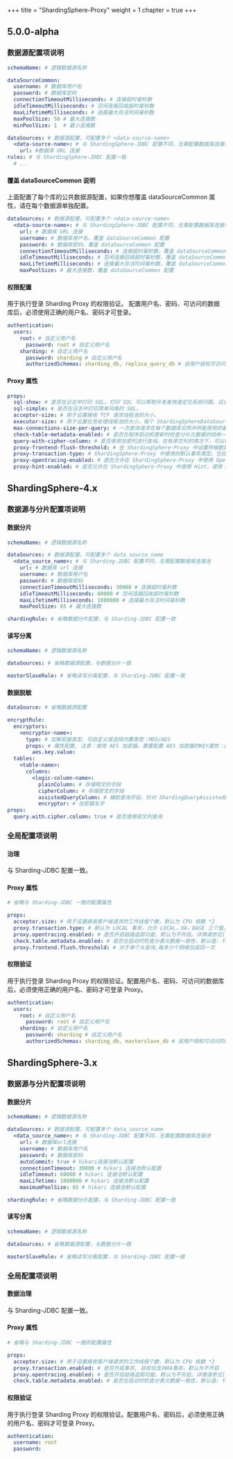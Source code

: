 +++
title = "ShardingSphere-Proxy"
weight = 1
chapter = true
+++

## 5.0.0-alpha

### 数据源配置项说明

```yaml
schemaName: # 逻辑数据源名称

dataSourceCommon:
  username: # 数据库用户名
  password: # 数据库密码
  connectionTimeoutMilliseconds: # 连接超时毫秒数
  idleTimeoutMilliseconds: # 空闲连接回收超时毫秒数
  maxLifetimeMilliseconds: # 连接最大存活时间毫秒数
  maxPoolSize: 50 # 最大连接数
  minPoolSize: 1  # 最小连接数

dataSources: # 数据源配置，可配置多个 <data-source-name>
  <data-source-name>: # 与 ShardingSphere-JDBC 配置不同，无需配置数据库连接池
    url: #数据库 URL 连接
rules: # 与 ShardingSphere-JDBC 配置一致
  # ...
```

#### 覆盖 dataSourceCommon 说明

上面配置了每个库的公共数据源配置，如果你想覆盖 dataSourceCommon 属性，请在每个数据源单独配置。

```yaml
dataSources: # 数据源配置，可配置多个 <data-source-name>
  <data-source-name>: # 与 ShardingSphere-JDBC 配置不同，无需配置数据库连接池
    url: # 数据库 URL 连接
    username: # 数据库用户名，覆盖 dataSourceCommon 配置
    password: # 数据库密码，覆盖 dataSourceCommon 配置
    connectionTimeoutMilliseconds: # 连接超时毫秒数，覆盖 dataSourceCommon 配置
    idleTimeoutMilliseconds: # 空闲连接回收超时毫秒数，覆盖 dataSourceCommon 配置
    maxLifetimeMilliseconds: # 连接最大存活时间毫秒数，覆盖 dataSourceCommon 配置
    maxPoolSize: # 最大连接数，覆盖 dataSourceCommon 配置
```

#### 权限配置

用于执行登录 Sharding Proxy 的权限验证。 配置用户名、密码、可访问的数据库后，必须使用正确的用户名、密码才可登录。

```yaml
authentication:
  users:
    root: # 自定义用户名
      password: root # 自定义用户名
    sharding: # 自定义用户名
      password: sharding # 自定义用户名
      authorizedSchemas: sharding_db, replica_query_db # 该用户授权可访问的数据库，多个用逗号分隔。缺省将拥有 root 权限，可访问全部数据库。
```

#### Proxy 属性

```yaml
props:
  sql-show: # 是否在日志中打印 SQL。打印 SQL 可以帮助开发者快速定位系统问题。日志内容包含：逻辑 SQL，真实 SQL 和 SQL 解析结果。如果开启配置，日志将使用 Topic ShardingSphere-SQL，日志级别是 INFO。
  sql-simple: # 是否在日志中打印简单风格的 SQL。
  acceptor-size: # 用于设置接收 TCP 请求线程池的大小。
  executor-size: # 用于设置任务处理线程池的大小。每个 ShardingSphereDataSource 使用一个独立的线程池，同一个 JVM 的不同数据源不共享线程池。
  max-connections-size-per-query: # 一次查询请求在每个数据库实例中所能使用的最大连接数。
  check-table-metadata-enabled: # 是否在程序启动和更新时检查分片元数据的结构一致性。
  query-with-cipher-column: # 是否使用加密列进行查询。在有原文列的情况下，可以使用原文列进行查询。
  proxy-frontend-flush-threshold: # 在 ShardingSphere-Proxy 中设置传输数据条数的 IO 刷新阈值。
  proxy-transaction-type: # ShardingSphere-Proxy 中使用的默认事务类型。包括：LOCAL、XA 和 BASE。
  proxy-opentracing-enabled: # 是否允许在 ShardingSphere-Proxy 中使用 OpenTracing。
  proxy-hint-enabled: # 是否允许在 ShardingSphere-Proxy 中使用 Hint。使用 Hint 会将 Proxy 的线程处理模型由 IO 多路复用变更为每个请求一个独立的线程，会降低 Proxy 的吞吐量。
```

## ShardingSphere-4.x

### 数据源与分片配置项说明

#### 数据分片

```yaml
schemaName: # 逻辑数据源名称

dataSources: # 数据源配置，可配置多个 data_source_name
  <data_source_name>: # 与 Sharding-JDBC 配置不同，无需配置数据库连接池
    url: # 数据库 url 连接
    username: # 数据库用户名
    password: # 数据库密码
    connectionTimeoutMilliseconds: 30000 # 连接超时毫秒数
    idleTimeoutMilliseconds: 60000 # 空闲连接回收超时毫秒数
    maxLifetimeMilliseconds: 1800000 # 连接最大存活时间毫秒数
    maxPoolSize: 65 # 最大连接数

shardingRule: # 省略数据分片配置，与 Sharding-JDBC 配置一致
```

#### 读写分离

```yaml
schemaName: # 逻辑数据源名称

dataSources: # 省略数据源配置，与数据分片一致

masterSlaveRule: # 省略读写分离配置，与 Sharding-JDBC 配置一致
```

#### 数据脱敏

```yaml
dataSource: # 省略数据源配置

encryptRule:
  encryptors:
    <encryptor-name>:
      type: # 加解密器类型，可自定义或选择内置类型：MD5/AES 
      props: # 属性配置, 注意：使用 AES 加密器，需要配置 AES 加密器的KEY属性：aes.key.value
        aes.key.value:
  tables:
    <table-name>:
      columns:
        <logic-column-name>:
          plainColumn: # 存储明文的字段
          cipherColumn: # 存储密文的字段
          assistedQueryColumn: # 辅助查询字段，针对 ShardingQueryAssistedEncryptor 类型的加解密器进行辅助查询
          encryptor: # 加密器名字
props:
  query.with.cipher.column: true # 是否使用密文列查询
```

### 全局配置项说明

#### 治理

与 Sharding-JDBC 配置一致。

#### Proxy 属性

```yaml
# 省略与 Sharding-JDBC 一致的配置属性

props:
  acceptor.size: # 用于设置接收客户端请求的工作线程个数，默认为 CPU 核数 *2
  proxy.transaction.type: # 默认为 LOCAL 事务，允许 LOCAL，XA，BASE 三个值，XA 采用 Atomikos 作为事务管理器，BASE 类型需要拷贝实现 ShardingTransactionManager 的接口的 jar 包至 lib 目录中
  proxy.opentracing.enabled: # 是否开启链路追踪功能，默认为不开启。详情请参见[链路追踪](/cn/features/orchestration/apm/)
  check.table.metadata.enabled: # 是否在启动时检查分表元数据一致性，默认值: false
  proxy.frontend.flush.threshold: # 对于单个大查询,每多少个网络包返回一次
```

#### 权限验证

用于执行登录 Sharding Proxy 的权限验证。配置用户名、密码、可访问的数据库后，必须使用正确的用户名、密码才可登录 Proxy。

```yaml
authentication:
  users:
    root: # 自定义用户名
      password: root # 自定义用户名
    sharding: # 自定义用户名
      password: sharding # 自定义用户名
      authorizedSchemas: sharding_db, masterslave_db # 该用户授权可访问的数据库，多个用逗号分隔。缺省将拥有 root 权限，可访问全部数据库。
```

## ShardingSphere-3.x

### 数据源与分片配置项说明

#### 数据分片

```yaml
schemaName: # 逻辑数据源名称

dataSources: # 数据源配置，可配置多个 data_source_name
  <data_source_name>: # 与 Sharding-JDBC 配置不同，无需配置数据库连接池
    url: # 数据库url连接
    username: # 数据库用户名
    password: # 数据库密码
    autoCommit: true # hikari连接池默认配置
    connectionTimeout: 30000 # hikari 连接池默认配置
    idleTimeout: 60000 # hikari 连接池默认配置
    maxLifetime: 1800000 # hikari 连接池默认配置
    maximumPoolSize: 65 # hikari 连接池默认配置

shardingRule: # 省略数据分片配置，与 Sharding-JDBC 配置一致
```

#### 读写分离

```yaml
schemaName: # 逻辑数据源名称

dataSources: # 省略数据源配置，与数据分片一致

masterSlaveRule: # 省略读写分离配置，与 Sharding-JDBC 配置一致
```

### 全局配置项说明

#### 数据治理

与 Sharding-JDBC 配置一致。

#### Proxy 属性

```yaml
# 省略与 Sharding-JDBC 一致的配置属性

props:
  acceptor.size: # 用于设置接收客户端请求的工作线程个数，默认为 CPU 核数 *2
  proxy.transaction.enabled: # 是否开启事务, 目前仅支持XA事务，默认为不开启
  proxy.opentracing.enabled: # 是否开启链路追踪功能，默认为不开启。详情请参见[链路追踪](/cn/features/orchestration/apm/)
  check.table.metadata.enabled: # 是否在启动时检查分表元数据一致性，默认值: false
```

#### 权限验证

用于执行登录 Sharding Proxy 的权限验证。配置用户名、密码后，必须使用正确的用户名、密码才可登录 Proxy。

```yaml
authentication:
  username: root
  password:
```
